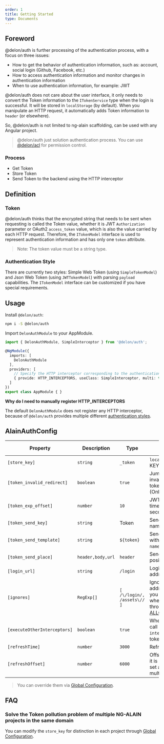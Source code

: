 ```yaml
---
order: 1
title: Getting Started
type: Documents
---
```


## Foreword

@delon/auth is further processing of the authentication process, with a focus on three issues:

+ How to get the behavior of authentication information, such as: account, social login (Github, Facebook, etc.)
+ How to access authentication information and monitor changes in authentication information
+ When to use authentication information, for example: JWT

@delon/auth does not care about the user interface, it only needs to convert the Token information to the `ITokenService` type when the login is successful. It will be stored in `localStorage` (by default). When you manipulate an HTTP request, it automatically adds Token information to `header` (or elsewhere).

So, @delon/auth is not limited to ng-alain scaffolding, can be used with any Angular project.

> @delon/auth just solution authentication process. You can use [@delon/acl](/acl) for permission control.

### Process

- Get Token
- Store Token
- Send Token to the backend using the HTTP interceptor

## Definition

### Token

@delon/auth thinks that the encrypted string that needs to be sent when requesting is called the Token value, whether it is JWT `Authorization` parameter or OAuth2 `access_token` value, which is also the value carried by each HTTP request. Therefore, the `ITokenModel` interface is used to represent authentication information and has only one `token` attribute.

> Note: The token value must be a string type.

### Authentication Style

There are currently two styles: Simple Web Token (using `SimpleTokenModel`) and Json Web Token (using `JWTTokenModel`) with parsing `payload` capabilities. The `ITokenModel` interface can be customized if you have special requirements.

## Usage

Install `@delon/auth`:

```bash
npm i -S @delon/auth
```

Import `DelonAuthModule` to your AppModule.

```typescript
import { DelonAuthModule, SimpleInterceptor } from '@delon/auth';

@NgModule({
  imports: [
    DelonAuthModule
  ],
  providers: [
    // Specify the HTTP interceptor corresponding to the authentication style
    { provide: HTTP_INTERCEPTORS, useClass: SimpleInterceptor, multi: true}
  ]
})
export class AppModule { }
```

**Why do I need to manually register HTTP_INTERCEPTORS**

The default `DelonAuthModule` does not register any HTTP interceptor, because of `@delon/auth` provides multiple different [authentication styles](/auth/getting-started#AuthenticationStyle).

## AlainAuthConfig

| Property | Description | Type | Default | Global Config |
|----------|-------------|------|---------|---------------|
| `[store_key]` | `string` | `_token` | `localStorage` storage KEY value | ✅ |
| `[token_invalid_redirect]` | `boolean` | `true` | Jump to login page if invalid, includs: invalid token, token expired (Only: JWT) | ✅ |
| `[token_exp_offset]` | `number` | `10` | JWT token expiration time offset value (unit: second) | ✅ |
| `[token_send_key]` | `string` | Token | Send token parameter name | ✅ |
| `[token_send_template]` | `string` | `${token}` | Send a token template with a `${property name}` placeholder | ✅ |
| `[token_send_place]` | `header,body,url` | `header` | Send token parameter position | ✅ |
| `[login_url]` | `string` | `/login` | Login page routing address | ✅ |
| `[ignores]` | `RegExp[]` | `[ /\/login/, /assets\// ]` | Ignore the list of URL addresses. In addition, you can also control whether to ignore through [ALLOW_ANONYMOUS](/auth/qa/en). | ✅ |
| `[executeOtherInterceptors]` | `boolean` | `true` | Whether continue to call other interceptor `intercept` method after token missing | ✅ |
| `[refreshTime]` | `number` | `3000` | Refresh time (unit: ms) | ✅ |
| `[refreshOffset]` | `number` | `6000` | Offset value (unit: ms), it is recommended to set according to the multiple of `refreshTime` | ✅ |

> You can override them via [Global Configuration](/docs/global-config).

## FAQ

### Solve the Token pollution problem of multiple NG-ALAIN projects in the same domain

You can modify the `store_key` for distinction in each project through [Global Configuration](/docs/global-config).

